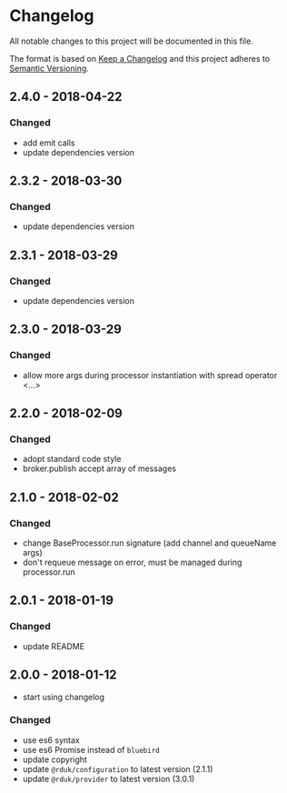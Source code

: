 # Changelog
All notable changes to this project will be documented in this file.

The format is based on [Keep a Changelog](http://keepachangelog.com/en/1.0.0/)
and this project adheres to [Semantic Versioning](http://semver.org/spec/v2.0.0.html).

## 2.4.0 - 2018-04-22
### Changed
- add emit calls
- update dependencies version

## 2.3.2 - 2018-03-30
### Changed
- update dependencies version

## 2.3.1 - 2018-03-29
### Changed
- update dependencies version

## 2.3.0 - 2018-03-29
### Changed
- allow more args during processor instantiation with spread operator <...>

## 2.2.0 - 2018-02-09
### Changed
- adopt standard code style
- broker.publish accept array of messages

## 2.1.0 - 2018-02-02
### Changed
- change BaseProcessor.run signature (add channel and queueName args)
- don't requeue message on error, must be managed during processor.run

## 2.0.1 - 2018-01-19
### Changed
- update README

## 2.0.0 - 2018-01-12
- start using changelog
### Changed
- use es6 syntax
- use es6 Promise instead of `bluebird`
- update copyright
- update `@rduk/configuration` to latest version (2.1.1)
- update `@rduk/provider` to latest version (3.0.1)
